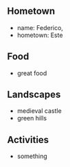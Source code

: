 ## Hometown
- name: Federico, 
- hometown: Este

## Food
- great food

## Landscapes
- medieval castle
- green hills

## Activities
- something
